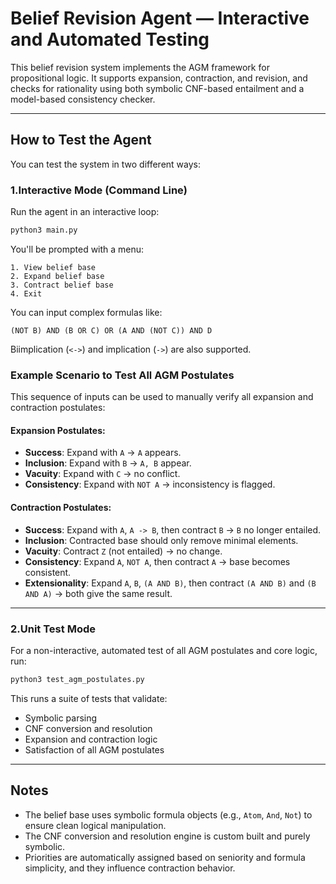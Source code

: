 # Belief Revision Agent — Interactive and Automated Testing

This belief revision system implements the AGM framework for propositional logic. It supports expansion, contraction, and revision, and checks for rationality using both symbolic CNF-based entailment and a model-based consistency checker.

---

## How to Test the Agent

You can test the system in two different ways:

### 1.Interactive Mode (Command Line)
Run the agent in an interactive loop:

```bash
python3 main.py
```

You'll be prompted with a menu:

```
1. View belief base
2. Expand belief base
3. Contract belief base
4. Exit
```

You can input complex formulas like:

```
(NOT B) AND (B OR C) OR (A AND (NOT C)) AND D
```

Biimplication (`<->`) and implication (`->`) are also supported.

### Example Scenario to Test All AGM Postulates

This sequence of inputs can be used to manually verify all expansion and contraction postulates:

#### Expansion Postulates:
- **Success**: Expand with `A` → `A` appears.
- **Inclusion**: Expand with `B` → `A, B` appear.
- **Vacuity**: Expand with `C` → no conflict.
- **Consistency**: Expand with `NOT A` → inconsistency is flagged.

#### Contraction Postulates:
- **Success**: Expand with `A`, `A -> B`, then contract `B` → `B` no longer entailed.
- **Inclusion**: Contracted base should only remove minimal elements.
- **Vacuity**: Contract `Z` (not entailed) → no change.
- **Consistency**: Expand `A`, `NOT A`, then contract `A` → base becomes consistent.
- **Extensionality**: Expand `A`, `B`, `(A AND B)`, then contract `(A AND B)` and `(B AND A)` → both give the same result.

---

### 2.Unit Test Mode

For a non-interactive, automated test of all AGM postulates and core logic, run:

```bash
python3 test_agm_postulates.py
```

This runs a suite of tests that validate:
- Symbolic parsing
- CNF conversion and resolution
- Expansion and contraction logic
- Satisfaction of all AGM postulates

---

## Notes

- The belief base uses symbolic formula objects (e.g., `Atom`, `And`, `Not`) to ensure clean logical manipulation.
- The CNF conversion and resolution engine is custom built and purely symbolic.
- Priorities are automatically assigned based on seniority and formula simplicity, and they influence contraction behavior.
